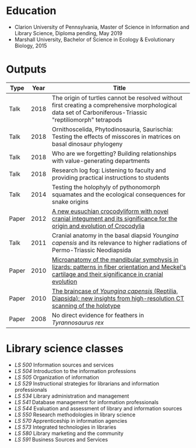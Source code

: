 # Education

* Clarion University of Pennsylvania, Master of Science in Information and Library Science, Diploma pending, May 2019
* Marshall University, Bachelor of Science in Ecology & Evolutionary Biology, 2015

# Outputs

|Type |Year|Title|
|-----|----|----|
|Talk |2018|The origin of turtles cannot be resolved without first creating a comprehensive morphological data set of Carboniferous-Triassic "reptiliomorph" tetrapods|
|Talk |2018|Ornithoscelida, Phytodinosauria, Saurischia: Testing the effects of misscores in matrices on basal dinosaur phylogeny|
|Talk |2018|Who are we forgetting? Building relationships with value-generating departments |
|Talk |2018|Research log fog: Listening to faculty and providing practical instructions to students|
|Talk |2014|Testing the holophyly of pythonomorph squamates and the ecological consequences for snake origins|
|Paper|2012|[A new eusuchian crocodyliform with novel cranial integument and its significance for the origin and evolution of Crocodylia](http://journals.plos.org/plosone/article?id=10.1371/journal.pone.0030471)|
|Talk |2011|Cranial anatomy in the basal diapsid *Youngina capensis* and its relevance to higher radiations of Permo-Triassic Neodiapsida|
|Paper |2010|[Microanatomy of the mandibular symphysis in lizards: patterns in fiber orientation and Meckel's cartilage and their significance in cranial evolution](http://onlinelibrary.wiley.com/doi/10.1002/ar.21180/full)|
|Paper |2010|[The braincase of *Youngina capensis* (Reptilia, Diapsida): new insights from high-resolution CT scanning of the holotype](http://palaeoelectronica.org/2010_3/217/index.html)|
|Paper |2008|No direct evidence for feathers in *Tyrannosaurus rex*|

# Library science classes

* *LS 500* Information sources and services
* *LS 504* Introduction to the information professions
* *LS 505* Organization of information
* *LS 529* Instructional strategies for librarians and information professionals
* *LS 534* Library administration and management
* *LS 541* Database management for information professionals
* *LS 544* Evaluation and assessment of library and information sources
* *LS 550* Research methodologies in library science
* *LS 570* Apprenticeship in information agencies
* *LS 573* Integrated technologies in libraries
* *LS 580* Library marketing and the community
* *LS 591* Business Sources and Services


